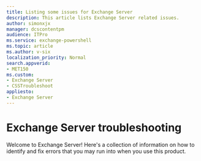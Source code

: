 ```yaml
---
title: Listing some issues for Exchange Server
description: This article lists Exchange Server related issues.
author: simonxjx
manager: dcscontentpm
audience: ITPro
ms.service: exchange-powershell
ms.topic: article
ms.author: v-six
localization_priority: Normal
search.appverid: 
- MET150
ms.custom: 
- Exchange Server
- CSSTroubleshoot
appliesto:
- Exchange Server
---
```


# Exchange Server troubleshooting

Welcome to Exchange Server! Here's a collection of information on how to identify and fix errors that you may run into when you use this product.
